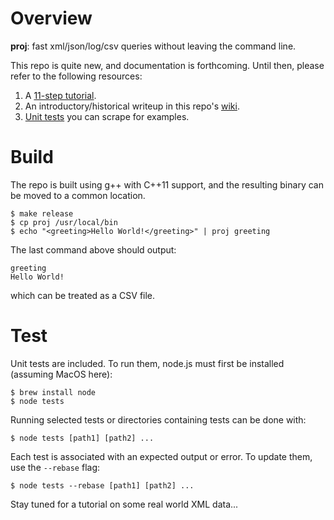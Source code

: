 # Overview
**proj**: fast xml/json/log/csv queries without leaving the command line. 

This repo is quite new, and documentation is forthcoming.  Until then, please refer to the following resources:
1. A [11-step tutorial](https://github.com/arlettedata/proj/blob/master/tutorial/TUTORIAL.md).
2. An introductory/historical writeup in this repo's [wiki](https://github.com/arlettedata/proj/wiki/Proj.--The-initial-wiki-entry.).
3. [Unit tests](https://github.com/arlettedata/proj/tree/master/tests) you can scrape for examples.

# Build
The repo is built using g++ with C++11 support, and the resulting binary can be moved to a common location.

```
$ make release
$ cp proj /usr/local/bin
$ echo "<greeting>Hello World!</greeting>" | proj greeting
```

The last command above should output:
```
greeting
Hello World!
```
which can be treated as a CSV file.

# Test
Unit tests are included.  To run them, node.js must first be installed (assuming MacOS here):

```
$ brew install node
$ node tests
```

Running selected tests or directories containing tests can be done with:
```
$ node tests [path1] [path2] ... 
```

Each test is associated with an expected output or error.  To update them, use the `--rebase` flag:
```
$ node tests --rebase [path1] [path2] ... 
```

Stay tuned for a tutorial on some real world XML data...
